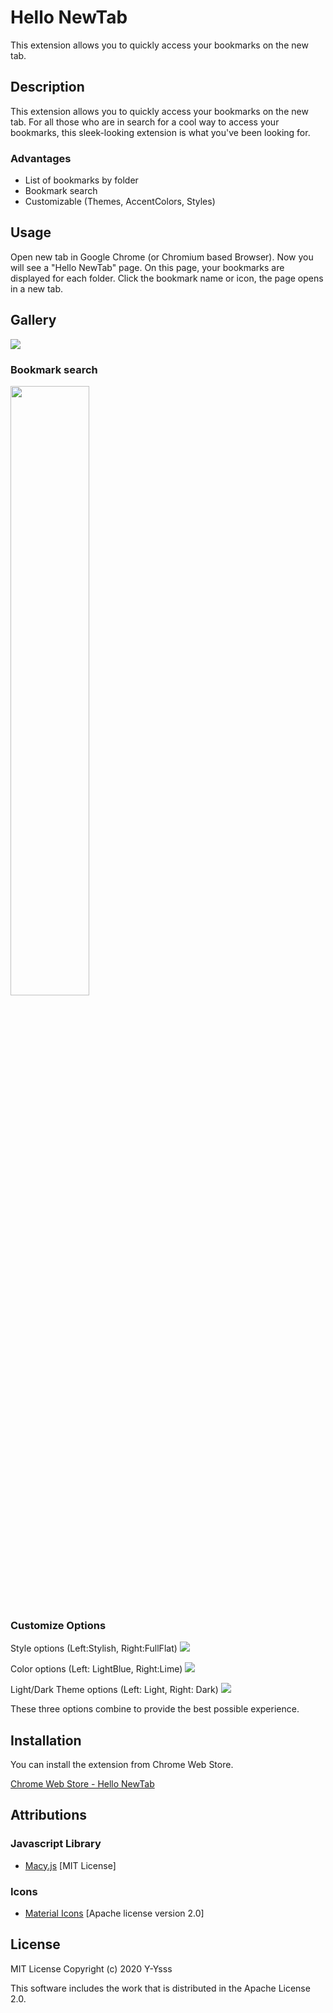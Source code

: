 # Hello NewTab
This extension allows you to quickly access your bookmarks on the new tab.

## Description
This extension allows you to quickly access your bookmarks on the new tab. For all those who are in search for a cool way to access your bookmarks, this sleek-looking extension is what you've been looking for.

### Advantages
- List of bookmarks by folder
- Bookmark search
- Customizable (Themes, AccentColors, Styles)

## Usage
Open new tab in Google Chrome (or Chromium based Browser). Now you will see a "Hello NewTab" page. On this page, your bookmarks are displayed for each folder. Click the bookmark name or icon, the page opens in a new tab.

## Gallery
<img src="https://user-images.githubusercontent.com/10232644/99700850-109d1f80-2ad7-11eb-9637-d42e7d3c91c9.png">

### Bookmark search
<img src="https://user-images.githubusercontent.com/10232644/99701096-5954d880-2ad7-11eb-9750-889a70a51a7f.png" width="50%">

### Customize Options
Style options (Left:Stylish, Right:FullFlat)
<img src="https://user-images.githubusercontent.com/10232644/99702975-e0a34b80-2ad9-11eb-8258-8b5d6de62bf5.png">

Color options (Left: LightBlue, Right:Lime)
<img src="https://user-images.githubusercontent.com/10232644/99703019-f153c180-2ad9-11eb-9745-31554e060105.png">

Light/Dark Theme options (Left: Light, Right: Dark)
<img src="https://user-images.githubusercontent.com/10232644/99703050-fca6ed00-2ad9-11eb-8c57-f5076408716d.png">

These three options combine to provide the best possible experience.

## Installation

You can install the extension from Chrome Web Store.

[Chrome Web Store - Hello NewTab](https://chrome.google.com/webstore/detail/hello-newtab/gcheeeiicddnpmmlpidigaepkfhpedfb)


## Attributions
### Javascript Library
- [Macy.js](https://github.com/bigbite/macy.js) [MIT License]

### Icons
- [Material Icons](https://material.io/resources/icons/) [Apache license version 2.0]

## License
MIT License Copyright (c) 2020 Y-Ysss

This software includes the work that is distributed in the Apache License 2.0.